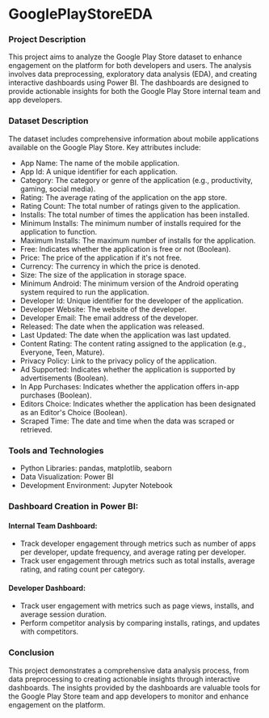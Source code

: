 # GooglePlayStoreEDA

### Project Description
This project aims to analyze the Google Play Store dataset to enhance engagement on the platform for both developers and users. The analysis involves data preprocessing, exploratory data analysis (EDA), and creating interactive dashboards using Power BI. The dashboards are designed to provide actionable insights for both the Google Play Store internal team and app developers.

### Dataset Description
The dataset includes comprehensive information about mobile applications available on the Google Play Store. Key attributes include:

  - App Name: The name of the mobile application.
  - App Id: A unique identifier for each application.
  - Category: The category or genre of the application (e.g., productivity, gaming, social media).
  - Rating: The average rating of the application on the app store.
  - Rating Count: The total number of ratings given to the application.
  - Installs: The total number of times the application has been installed.
  - Minimum Installs: The minimum number of installs required for the application to function.
  - Maximum Installs: The maximum number of installs for the application.
  - Free: Indicates whether the application is free or not (Boolean).
  - Price: The price of the application if it's not free.
  - Currency: The currency in which the price is denoted.
  - Size: The size of the application in storage space.
  - Minimum Android: The minimum version of the Android operating system required to run the application.
  - Developer Id: Unique identifier for the developer of the application.
  - Developer Website: The website of the developer.
  - Developer Email: The email address of the developer.
  - Released: The date when the application was released.
  - Last Updated: The date when the application was last updated.
  - Content Rating: The content rating assigned to the application (e.g., Everyone, Teen, Mature).
  - Privacy Policy: Link to the privacy policy of the application.
  - Ad Supported: Indicates whether the application is supported by advertisements (Boolean).
  - In App Purchases: Indicates whether the application offers in-app purchases (Boolean).
  - Editors Choice: Indicates whether the application has been designated as an Editor's Choice (Boolean).
  - Scraped Time: The date and time when the data was scraped or retrieved.

### Tools and Technologies
  - Python Libraries: pandas, matplotlib, seaborn
  - Data Visualization: Power BI
  - Development Environment: Jupyter Notebook

### Dashboard Creation in Power BI:

#### Internal Team Dashboard:
  - Track developer engagement through metrics such as number of apps per developer, update frequency, and average rating per developer.
  - Track user engagement through metrics such as total installs, average rating, and rating count per category.
#### Developer Dashboard:
  - Track user engagement with metrics such as page views, installs, and average session duration.
  - Perform competitor analysis by comparing installs, ratings, and updates with competitors.

### Conclusion
This project demonstrates a comprehensive data analysis process, from data preprocessing to creating actionable insights through interactive dashboards. The insights provided by the dashboards are valuable tools for the Google Play Store team and app developers to monitor and enhance engagement on the platform.

